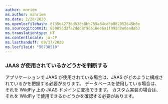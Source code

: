 ```yaml
---
author: mnriem
ms.author: manriem
ms.date: 2/28/2020
ms.openlocfilehash: 6f35e42736d538c8bb755a84cd0b082052645b6e
ms.sourcegitcommit: 850856d3fa2ddd8f96616ee6a1f092d8e0aedab3
ms.translationtype: HT
ms.contentlocale: ja-JP
ms.lasthandoff: 09/17/2020
ms.locfileid: "90738510"
---
```

### <a name="determine-whether-jaas-is-in-use"></a>JAAS が使用されているかどうかを判断する

アプリケーションで JAAS が使用されている場合は、JAAS がどのように構成されているかを把握する必要があります。 データベースを使用している場合は、それを WildFly 上の JAAS ドメインに変換できます。 カスタム実装の場合は、それを WildFly で使用できるかどうかを確認する必要があります。
